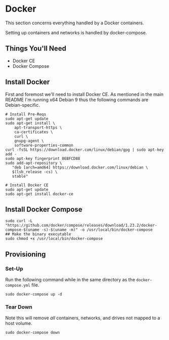 # Docker

This section concerns everything handled by a Docker containers.

Setting up containers and networks is handled by docker-compose.

## Things You'll Need

* Docker CE
* Docker Compose

## Install Docker

First and foremost we'll need to install Docker CE. As mentioned in the main
README I'm running x64 Debian 9 thus the following commands are Debian-specific.

```shell
# Install Pre-Reqs
sudo apt-get update
sudo apt-get install \
    apt-transport-https \
    ca-certificates \
    curl \
    gnupg-agent \
    software-properties-common
curl -fsSL https://download.docker.com/linux/debian/gpg | sudo apt-key add -
sudo apt-key fingerprint 0EBFCD88
sudo add-apt-repository \
   "deb [arch=amd64] https://download.docker.com/linux/debian \
   $(lsb_release -cs) \
   stable"

# Install Docker CE
sudo apt-get update
sudo apt-get install docker-ce
```

## Install Docker Compose

```shell
sudo curl -L "https://github.com/docker/compose/releases/download/1.23.2/docker-compose-$(uname -s)-$(uname -m)" -o /usr/local/bin/docker-compose
## Make the binary executable
sudo chmod +x /usr/local/bin/docker-compose
```

## Provisioning

### Set-Up

Run the following command while in the same directory as the `docker-compose.yml`
file.

```shell
sudo docker-compose up -d
```

### Tear Down

Note this will remove *all* containers, networks, and drives not mapped to
a host volume.

```shell
sudo docker-compose down
```
